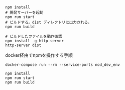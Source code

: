 


```
npm install
# 開発サーバーを起動
npm run start
# ビルドする。dist ディレクトリに出力される。
npm run build

# ビルドしたファイルを動作確認
npm install -g http-server
http-server dist
```


docker経由でnpmを操作する手順

```
docker-compose run --rm --service-ports nod_dev_env

npm install
npm run start
npm run build
```




